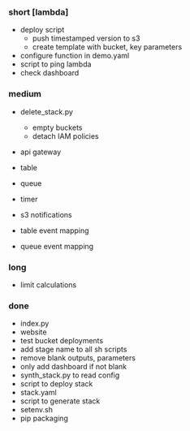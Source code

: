 ### short [lambda]

- deploy script
  - push timestamped version to s3
  - create template with bucket, key parameters
- configure function in demo.yaml
- script to ping lambda
- check dashboard

### medium

- delete_stack.py
  - empty buckets
  - detach IAM policies

- api gateway
- table
- queue
- timer

- s3 notifications
- table event mapping
- queue event mapping

### long

- limit calculations

### done

- index.py
- website
- test bucket deployments
- add stage name to all sh scripts
- remove blank outputs, parameters
- only add dashboard if not blank
- synth_stack.py to read config
- script to deploy stack
- stack.yaml
- script to generate stack
- setenv.sh
- pip packaging
